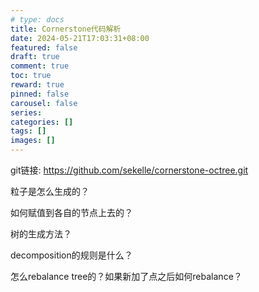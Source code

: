 ```yaml
---
# type: docs 
title: Cornerstone代码解析
date: 2024-05-21T17:03:31+08:00
featured: false
draft: true
comment: true
toc: true
reward: true
pinned: false
carousel: false
series:
categories: []
tags: []
images: []
---
```


git链接: https://github.com/sekelle/cornerstone-octree.git

<!--more-->

粒子是怎么生成的？

如何赋值到各自的节点上去的？

树的生成方法？

decomposition的规则是什么？

怎么rebalance tree的？如果新加了点之后如何rebalance？
